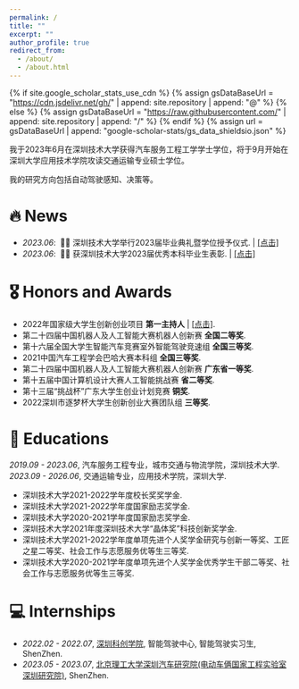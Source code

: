 ```yaml
---
permalink: /
title: ""
excerpt: ""
author_profile: true
redirect_from: 
  - /about/
  - /about.html
---
```


{% if site.google_scholar_stats_use_cdn %}
{% assign gsDataBaseUrl = "https://cdn.jsdelivr.net/gh/" | append: site.repository | append: "@" %}
{% else %}
{% assign gsDataBaseUrl = "https://raw.githubusercontent.com/" | append: site.repository | append: "/" %}
{% endif %}
{% assign url = gsDataBaseUrl | append: "google-scholar-stats/gs_data_shieldsio.json" %}

<span class='anchor' id='about-me'></span>

我于2023年6月在深圳技术大学获得汽车服务工程工学学士学位，将于9月开始在深圳大学应用技术学院攻读交通运输专业硕士学位。

我的研究方向包括自动驾驶感知、决策等。


# 🔥 News
- *2023.06*: &nbsp;🎉🎉 深圳技术大学举行2023届毕业典礼暨学位授予仪式. \| [\[点击\]](https://github.com/xuyao-wang/xuyao-wang.github.io/blob/main/proof/%E6%B7%B1%E5%9C%B3%E6%8A%80%E6%9C%AF%E5%A4%A7%E5%AD%A6%E4%B8%BE%E8%A1%8C2023%E5%B1%8A%E6%AF%95%E4%B8%9A%E5%85%B8%E7%A4%BC%E6%9A%A8%E5%AD%A6%E4%BD%8D%E6%8E%88%E4%BA%88%E4%BB%AA%E5%BC%8F_%E4%BC%98%E7%A7%80%E6%9C%AC%E7%A7%91%E6%AF%95%E4%B8%9A%E7%94%9F.JPG)
- *2023.06*: &nbsp;🎉🎉 获深圳技术大学2023届优秀本科毕业生表彰. \| [\[点击\]](https://github.com/xuyao-wang/xuyao-wang.github.io/blob/main/proof/%E6%B7%B1%E5%9C%B3%E6%8A%80%E6%9C%AF%E5%A4%A7%E5%AD%A6%E4%B8%BE%E8%A1%8C2023%E5%B1%8A%E6%AF%95%E4%B8%9A%E5%85%B8%E7%A4%BC%E6%9A%A8%E5%AD%A6%E4%BD%8D%E6%8E%88%E4%BA%88%E4%BB%AA%E5%BC%8F_%E4%BC%98%E7%A7%80%E6%9C%AC%E7%A7%91%E6%AF%95%E4%B8%9A%E7%94%9F.JPG)

<!-- # 📝 Publications 

<div class='paper-box'><div class='paper-box-image'><div><div class="badge">CVPR 2016</div><img src='images/500x300.png' alt="sym" width="100%"></div></div>
<div class='paper-box-text' markdown="1">

[Deep Residual Learning for Image Recognition](https://openaccess.thecvf.com/content_cvpr_2016/papers/He_Deep_Residual_Learning_CVPR_2016_paper.pdf)

**Kaiming He**, Xiangyu Zhang, Shaoqing Ren, Jian Sun

[**Project**](https://scholar.google.com/citations?view_op=view_citation&hl=zh-CN&user=DhtAFkwAAAAJ&citation_for_view=DhtAFkwAAAAJ:ALROH1vI_8AC) <strong><span class='show_paper_citations' data='DhtAFkwAAAAJ:ALROH1vI_8AC'></span></strong>
- Lorem ipsum dolor sit amet, consectetur adipiscing elit. Vivamus ornare aliquet ipsum, ac tempus justo dapibus sit amet. 
</div>
</div>

- [Lorem ipsum dolor sit amet, consectetur adipiscing elit. Vivamus ornare aliquet ipsum, ac tempus justo dapibus sit amet](https://github.com), A, B, C, **CVPR 2020** -->

# 🎖 Honors and Awards
<!-- - *2021.10* Lorem ipsum dolor sit amet, consectetur adipiscing elit. Vivamus ornare aliquet ipsum, ac tempus justo dapibus sit amet.  -->
- 2022年国家级大学生创新创业项目 <strong>第一主持人</strong> \| [\[点击\]](http://gjcxcy.bjtu.edu.cn/NewLXItemListForStudentDetail.aspx?ItemNo=873903&year=2022&type=%E5%AD%A6%E7%94%9F%E6%9F%A5%E8%AF%A2&IsLXItem=0).
- 第二十四届中国机器人及人工智能大赛机器人创新赛 <strong>全国二等奖</strong>.
- 第十六届全国大学生智能汽车竞赛室外智能驾驶竞速组 <strong>全国三等奖</strong>.
- 2021中国汽车工程学会巴哈大赛本科组 <strong>全国三等奖</strong>.
- 第二十四届中国机器人及人工智能大赛机器人创新赛 <strong>广东省一等奖</strong>.
- 第十五届中国计算机设计大赛人工智能挑战赛 <strong>省二等奖</strong>.
- 第十三届“挑战杯”广东大学生创业计划竞赛 <strong>铜奖</strong>.
- 2022深圳市逐梦杯大学生创新创业大赛团队组 <strong>三等奖</strong>.


# 📖 Educations
*2019.09 - 2023.06*, 汽车服务工程专业，城市交通与物流学院，深圳技术大学.
*2023.09 - 2026.06*, 交通运输专业，应用技术学院，深圳大学.

* 深圳技术大学2021-2022学年度校长奖奖学金.
* 深圳技术大学2021-2022学年度国家励志奖学金.
* 深圳技术大学2020-2021学年度国家励志奖学金.
* 深圳技术大学2021年度深圳技术大学“晶体奖”科技创新奖学金.
* 深圳技术大学2021-2022学年度单项先进个人奖学金研究与创新一等奖、工匠之星二等奖、社会工作与志愿服务优等生三等奖.
* 深圳技术大学2020-2021学年度单项先进个人奖学金优秀学生干部二等奖、社会工作与志愿服务优等生三等奖.


<!-- # 💬 Invited Talks
- *2021.06*, Lorem ipsum dolor sit amet, consectetur adipiscing elit. Vivamus ornare aliquet ipsum, ac tempus justo dapibus sit amet. 
- *2021.03*, Lorem ipsum dolor sit amet, consectetur adipiscing elit. Vivamus ornare aliquet ipsum, ac tempus justo dapibus sit amet.  \| [\[video\]](https://github.com/) -->

# 💻 Internships
- *2022.02 - 2022.07*, [深圳科创学院](https://www.innoxsz.com/), 智能驾驶中心, 智能驾驶实习生, ShenZhen.
- *2023.05 - 2023.07*, [北京理工大学深圳汽车研究院(电动车俩国家工程实验室深圳研究院)](http://www.szari.ac.cn/), ShenZhen.